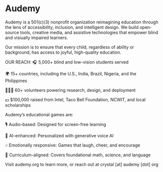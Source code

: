 # Audemy

Audemy is a 501(c)(3) nonprofit organization reimagining education through the lens of accessibility, inclusion, and intelligent design. We build open-source tools, creative media, and assistive technologies that empower blind and visiually impaired learners.

Our mission is to ensure that every child, regardless of ability or background, has access to joyful, high-quality education.

OUR REACH:
🎧 5,000+ blind and low-vision students served

🌍 15+ countries, including the U.S., India, Brazil, Nigeria, and the Philippines

🧑‍🤝‍🧑 60+ volunteers powering research, design, and deployment

💵 $100,000 raised from Intel, Taco Bell Foundation, NCWIT, and local scholarships


Audemy’s educational games are:

🎙️ Audio-based: Designed for screen-free learning

🧠 AI-enhanced: Personalized with generative voice AI

🎶 Emotionally responsive: Games that laugh, cheer, and encourage

🧩 Curriculum-aligned: Covers foundational math, science, and language

 Visit audemy.org to learn more, or reach out at crystal [at] audemy [dot] org
